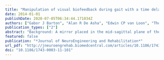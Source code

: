 ```yaml
---
title: "Manipulation of visual biofeedback during gait with a time delayed adaptive Virtual Mirror Box"
date: 2014-01-01
publishDate: 2020-07-05T06:34:44.171034Z
authors: ["Gabor J Barton", "Alan R De Asha", "Edwin CP van Loon", "Thomas Geijtenbeek", "Mark A Robinson"]
publication_types: ["2"]
abstract: "Background: A mirror placed in the mid-sagittal plane of the body has been used to reduce phantom limb pain and improve movement function in medical conditions characterised by asymmetrical movement control. The mirrored illusion of unimpaired limb movement during gait might enhance the effect, but a physical mirror is only capable of showing parallel movement of limbs in real time typically while sitting. We aimed to overcome the limitations of physical mirrors by developing and evaluating a Virtual Mirror Box which delays the mirrored image of limbs during gait to ensure temporal congruency with the impaired physical limb. Methods: An application was developed in the CAREN system’s D-Flow software which mirrors selected limbs recorded by real-time motion capture to the contralateral side. To achieve phase shifted movement of limbs during gait, the mirrored virtual limbs are also delayed by a continuously calculated amount derived from past gait events. In order to accommodate non-normal proportions and offsets of pathological gait, the movements are morphed so that the physical and virtual contact events match on the mirrored side. Our method was tested with a trans-femoral amputee walking on a treadmill using his artificial limb. Joint angles of the elbow and knee were compared between the intact and mirrored side using cross correlation, root mean squared difference and correlation coefficients. Results: The time delayed adaptive virtual mirror box produced a symmetrical looking gait of the avatar coupled with a reduction of the difference between the intact and virtual knee and elbow angles (10.86° and 5.34° reduced to 4.99° and 2.54° respectively). Dynamic morphing of the delay caused a non-significant change of toe-off events when compared to delaying by 50% of the previous gait cycle, as opposed to the initial contact events which showed a practically negligible but statistically significant increase (p textless 0.05). Conclusions: Adding an adaptive time delay to the Virtual Mirror Box has extended its use to treadmill gait, for the first time. Dynamic morphing resulted in a compromise between mirrored movement of the intact side and gait events of the virtual limbs matched with physical events of the impaired side. Asymmetrical but repeatable gait is expected to provide even more faithful mirroring."
featured: false
publication: "*Journal of NeuroEngineering and Rehabilitation*"
url_pdf: "http://jneuroengrehab.biomedcentral.com/articles/10.1186/1743-0003-11-101"
doi: "10.1186/1743-0003-11-101"
---
```


